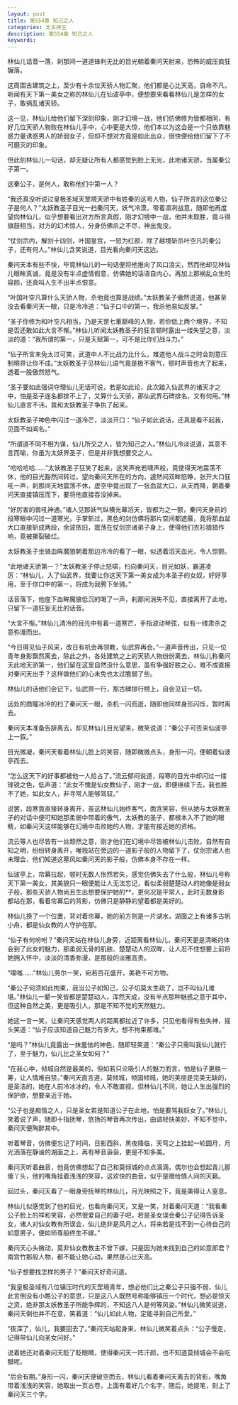 ```yaml
---
layout: post
title: 第554章 知己之人
categories: 太古神王
description: 第554章 知己之人
keywords:
---
```


林仙儿话音一落，刹那间一道道锋利无比的目光朝着秦问天射来，恐怖的威压疯狂辗落。

这周围古建筑之上，至少有十余位天骄人物汇聚，他们都是心比天高，自命不凡，听闻有天下第一美女之称的林仙儿在仙波亭中，便想要来看看林仙儿是怎样的女子，敢祸乱诸天骄。

这一见，林仙儿给他们留下深刻印象，刚才幻境一战，他们仿佛修为皆都相同，有好几位天骄人物败在林仙儿手中，心中更是大惊，他们本以为这会是一个只依靠魅惑力量诱惑男人的娇弱女子，但却不想对方竟是如此出众，很快便给他们留下了不可磨灭的印象。

但此刻林仙儿一句话，却无疑让所有人都感觉到脸上无光，此地诸天骄，当属秦公子第一。

这秦公子，是何人，敢称他们中第一人？

“我还真没听说过皇极圣域天罡境天骄中有姓秦的这号人物，仙子所言的这位秦公子是何人？”太妖教圣子目光一扫秦问天，妖气冷漠，带着凛冽战意，随即他再度望向林仙儿，似乎想要看出对方所言真假，刚才幻境中一战，他并未取胜，竟斗得旗鼓相当，对方的幻术惊人，分身仿佛杀之不尽，神出鬼没。

“仗剑宗内，解剑十四剑，叶国皇宫，一怒为红颜，除了越境斩杀叶空凡的秦公子，还有何人。”林仙儿含笑说道，目光看向秦问天这边。

秦问天本有些不快，毕竟林仙儿的一句话便将他推向了风口浪尖，然而他却见林仙儿眼眸真诚，竟是没有半点虚情假意，仿佛她的话语自内心，再加上那祸乱众生的容颜，还真叫人生不出半点恨意。

“叶国叶空凡算什么天骄人物，杀他竟也算是战绩。”太妖教圣子傲然说道，他甚至没去看秦问天一眼，只是冷冷道：“仙子口中的第一，我杀他易如反掌。”

“圣子你修为和叶空凡相当，乃是天罡七重巅峰的人物，若你低上两个境界，不知是否还敢如此大言不惭。”林仙儿听闻太妖教圣子的狂言顿时露出一缕失望之意，淡淡的道：“我所谓的第一，只是天赋第一，可不是比你们战斗力。”

“仙子所言未免太过可笑，武道中人不比战力比什么，难道他人战斗之时会刻意压制境界让你不成。”太妖教圣子见林仙儿语气竟是极不客气，顿时声音也大了起来，透着一股傲然怒气。

“圣子要如此强词夺理仙儿无话可说，若是如此论，此次踏入仙武界的诸天才之中，怕是圣子连名都排不上了，又算什么天骄，那仙武界石碑排名，又有何用。”林仙儿直言不讳，竟和太妖教圣子争执了起来。

太妖教圣子神色中闪过一道冷芒，淡淡开口：“仙子如此说话，还真是看不起我，见面不如闻名。”

“所谓道不同不相为谋，仙儿所交之人，皆为知己之人。”林仙儿冷淡说道，其意不言而喻，你虽为太妖界圣子，但是并非我想要交之人。

“哈哈哈哈……”太妖教圣子狂笑了起来，这笑声宛若啸声般，竟使得天地震荡不休，他的目光豁然间转过，望向秦问天所在的方向，遽然间双眸怒睁，张开大口狂吼一声，刹那间天地震荡不休，虚空中竟出现了一张血盆大口，从天而降，朝着秦问天直接镇压而下，要将他直接吞没掉来。

“好厉害的兽吼神通。”诸人见那妖气纵横光幕滔天，皆都为之一颤，秦问天身前的段寒眼中闪过一道寒光，手掌斩过，黑色的剑仿佛将那片空间都遮蔽，竟将那血盆大口直接斩成两段，余波依旧，震荡在仗剑宗诸弟子身上，使得他们衣衫猎猎作响，竟被撕裂破烂。

太妖教圣子坐骑血眸魔狼朝着那边冷冷的看了一眼，似透着滔天血光，令人惊颤。

“此地诸天骄第一？”太妖教圣子停止怒啸，扫向秦问天，目光如妖，霸道凌厉：“林仙儿，入了仙武界，我要让你这天下第一美女成为本圣子的女奴，好好享用，至于你口中的第一，将成为我胯下坐骑。”

话音落下，他座下血眸魔狼低沉的喝了一声，刹那间消失不见，直接离开了此地，只留下一道狂妄无比的话音。

“大言不惭。”林仙儿清冷的目光中有着一道寒芒，手指波动琴弦，似有一缕肃杀之意弥漫而出。

“今日得见仙子风采，改日有机会再领教，仙武界再会。”一道声音传出，只见一位青年身影飘然离去，除此之外，各处建筑之上的天骄人物纷纷离去，林仙儿称秦问天此地天骄第一，他们留在这里自然没什么意思，虽有争强好胜之心，难不成直接对秦问天出手？这样做他们的心未免也太过脆弱了些。

林仙儿的话他们会记下，仙武界一行，那古碑排行榜上，自会见证一切。

远处的商瞳冰冷的扫了秦问天一眼，杀机一闪而逝，随即他同样身形闪烁，暂时离去。

秦问天本准备告辞离去，却见林仙儿目光望来，微笑说道：“秦公子可否来仙波亭上一叙。”

目光微凝，秦问天看着林仙儿脸上的笑容，随即微微点头，身形一闪，便朝着仙波亭而去。

“怎么这天下的好事都被他一人给占了。”流云郁闷说道，段寒的目光中却闪过一缕锋锐之色，低声道：“此女不愧是仙女教仙子，刚才一战，即便继续下去，我也胜不了她，如此女人，非寻常人能够驾驭。”

说罢，段寒竟直接转身离开，虽这林仙儿始终客气，面含笑容，但从她与太妖教圣子的对话中便可知她那柔弱中带着的傲气，太妖教的圣子，都根本入不了她的眼睛，如秦问天这样能够在幻境中击败她的人物，才能有接近她的资格。

流云等人也尽皆有一丝颓然之意，刚才他们在幻境中尽皆被林仙儿击败，自然有自知之明，纷纷转身离开，唯独站在旁边的一道影子般的人物留下了，仗剑宗诸人也未理会，他们知道这墓风如秦问天的影子般，仿佛本身不存在一样。

仙波亭上，帘幕拉起，顿时无数人怅然若失，感觉仿佛失去了什么般，林仙儿号称天下第一美女，其美貌只一眼便能让人无法忘记，看似柔弱楚楚动人的她像是弱女子般，那些天骄人物尚且生出想要保护她的**，更何况是平常人，此时无数身影都站在那，看着帘幕后的背影，仿佛只是静静的望着都是美好的。

林仙儿换了一个位置，背对着帘幕，她的前方则是一片湖水，湖面之上有诸多古帆小舟，都是仙女教的人守护在那。

“仙子有何吩咐？”秦问天站在林仙儿身旁，近距离看林仙儿，秦问天更是清晰的体会到了此女的魅力，那柔弱无骨的肌肤、楚楚动人的双眸，让人忍不住想要上前将她拥入怀中，淡淡的清香弥漫，是那般的淡雅高贵。

“噗嗤……”林仙儿莞尔一笑，宛若百花盛开，美艳不可方物。

“秦公子何须如此拘束，我当公子如知己，公子切莫太生疏了，岂不叫仙儿难堪。”林仙儿一颦一笑皆都是楚楚动人，浑然天成，没有半点那种魅惑之意于其中，但这种自然之美，更是吸引人，那是不知不觉的天然魅力。

她这一言一笑，让秦问天感觉两人的距离都拉近了许多，只见他看得有些失神，摇头笑道：“仙子应该知道自己魅力有多大，想不拘束都难。”

“是吗？”林仙儿竟露出一抹羞怯的神色，随即轻笑道：“秦公子只需叫我仙儿就行了，至于魅力，仙儿比之圣女如何？”

“在我心中，倾城自然是最美的，但如若只论吸引人的魅力而言，怕是仙子更胜一筹，让人情难自禁。”秦问天直言道，莫倾城，倾国倾城，她的美丽是完美无缺的，是圣洁的，她在人前冷冰冰的，令人不敢直视，但林仙儿不同，她让人生出强烈的保护欲，想要亲近于她。

“公子也是痴情之人，只是圣女若是知道公子在此地，怕是要骂我妖女了。”林仙儿笑着说了声，随即十指抚琴，悠扬的琴音再次传出，曲调轻快美妙，不知不觉中，秦问天便陶醉其中。

听着琴音，仿佛便忘记了时间，日影西斜，黑夜降临，天穹之上挂起一轮圆月，月光洒落在静谧的湖面之上，再有琴音袅袅，更是不知多美。

秦问天听着曲音，他竟仿佛想起了自己和莫倾城的点点滴滴，偶尔也会想起青儿那傻丫头，他的嘴角挂着浅浅的笑容，这欢快的曲音，似乎是赠给情人间的天籁。

回过头，秦问天看了一眼身旁抚琴的林仙儿，月光映照之下，竟是美得让人窒息。

林仙儿似感觉到了他的目光，也看向秦问天，又是一笑，对着秦问天道：“我看秦公子脸上的祥和笑容，必然很爱自己的妻子吧，若是圣女误会秦公子记得告诉圣女，诸人对仙女教有所误会，仙儿绝非是风月之人，将来若是找不到一心待自己的如意男子，便如师尊般终生不嫁。”

秦问天心头微动，莫非仙女教教主不曾下嫁，只是因为她未找到自己的如意郎君？南宫竹那般人物，都不能让她心动，果然是心比天高。

“仙子想要找怎样的男子？”秦问天好奇问道。

“我皇极圣域有八位镇压时代的天罡境青年，想必他们比之秦公子只强不弱，仙儿此言倒没有小瞧公子的意思，只是这八人既然号称能够镇压一个时代，想必是惊天之资，绝非那太妖教圣子所能争辉的，不知这八人是何等风姿。”林仙儿微笑说道，秦问天倒也并不在意，笑着道：“仙儿如此人物，定能寻到自己所爱。”

“夜深了，仙儿，我要回去了。”秦问天站起身来，林仙儿微笑着点头：“公子慢走，记得带仙儿向圣女问好。”

说着她还对着秦问天眨了眨眼睛，使得秦问天一阵汗颜，也不知道莫倾城会不会吃醋呢。

“后会有期。”身形一闪，秦问天便破空而去，林仙儿看着秦问天离去的背影，嘴角带着浅浅的笑容，她取出一页古卷，上面有着好几个名字，随后，她提笔，刻上了秦问天三个字。
